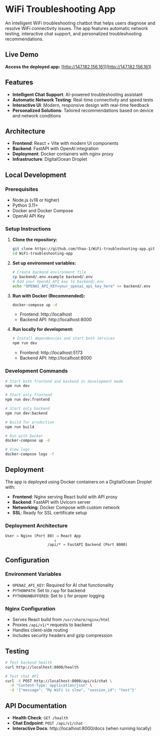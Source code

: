 # WiFi Troubleshooting App

An intelligent WiFi troubleshooting chatbot that helps users diagnose and resolve WiFi connectivity issues. The app features automatic network testing, interactive chat support, and personalized troubleshooting recommendations.

## Live Demo

**Access the deployed app:** [http://147.182.156.161](http://147.182.156.161)

## Features

- **Intelligent Chat Support**: AI-powered troubleshooting assistant
- **Automatic Network Testing**: Real-time connectivity and speed tests
- **Interactive UI**: Modern, responsive design with real-time feedback
- **Personalized Solutions**: Tailored recommendations based on device and network conditions

## Architecture

- **Frontend**: React + Vite with modern UI components
- **Backend**: FastAPI with OpenAI integration
- **Deployment**: Docker containers with nginx proxy
- **Infrastructure**: DigitalOcean Droplet

## Local Development

### Prerequisites

- Node.js (v18 or higher)
- Python 3.11+
- Docker and Docker Compose
- OpenAI API Key

### Setup Instructions

1. **Clone the repository:**
   ```bash
   git clone https://github.com/thao-1/WiFi-troubleshooting-app.git
   cd WiFi-troubleshooting-app
   ```

2. **Set up environment variables:**
   ```bash
   # Create backend environment file
   cp backend/.env.example backend/.env
   # Add your OpenAI API key to backend/.env
   echo "OPENAI_API_KEY=your_openai_api_key_here" >> backend/.env
   ```

3. **Run with Docker (Recommended):**
   ```bash
   docker-compose up -d
   ```
   - Frontend: http://localhost
   - Backend API: http://localhost:8000

4. **Run locally for development:**
   ```bash
   # Install dependencies and start both services
   npm run dev
   ```
   - Frontend: http://localhost:5173
   - Backend API: http://localhost:8000

### Development Commands

```bash
# Start both frontend and backend in development mode
npm run dev

# Start only frontend
npm run dev:frontend

# Start only backend
npm run dev:backend

# Build for production
npm run build

# Run with Docker
docker-compose up -d

# View logs
docker-compose logs -f
```

## Deployment

The app is deployed using Docker containers on a DigitalOcean Droplet with:

- **Frontend**: Nginx serving React build with API proxy
- **Backend**: FastAPI with Uvicorn server
- **Networking**: Docker Compose with custom network
- **SSL**: Ready for SSL certificate setup

### Deployment Architecture

```
User → Nginx (Port 80) → React App
                      ↓
                   /api/* → FastAPI Backend (Port 8000)
```

## Configuration

### Environment Variables

- `OPENAI_API_KEY`: Required for AI chat functionality
- `PYTHONPATH`: Set to `/app` for backend
- `PYTHONUNBUFFERED`: Set to `1` for proper logging

### Nginx Configuration

- Serves React build from `/usr/share/nginx/html`
- Proxies `/api/v1/*` requests to backend
- Handles client-side routing
- Includes security headers and gzip compression

## Testing

```bash
# Test backend health
curl http://localhost:8000/health

# Test chat API
curl -X POST http://localhost:8000/api/v1/chat \
  -H "Content-Type: application/json" \
  -d '{"message": "My WiFi is slow", "session_id": "test"}'
```

## API Documentation

- **Health Check**: `GET /health`
- **Chat Endpoint**: `POST /api/v1/chat`
- **Interactive Docs**: http://localhost:8000/docs (when running locally)

